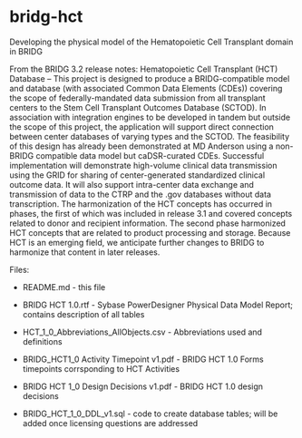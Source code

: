 # bridg-hct
Developing the physical model of the Hematopoietic Cell Transplant domain in BRIDG

From the BRIDG 3.2 release notes:
Hematopoietic Cell Transplant (HCT) Database – This project is designed to produce a BRIDG-compatible model and database (with associated Common Data Elements (CDEs)) covering the scope of federally-mandated data submission from all transplant centers to the Stem Cell Transplant Outcomes Database (SCTOD).  In association with integration engines to be developed in tandem but outside the scope of this project, the application will support direct connection between center databases of varying types and the SCTOD.  The feasibility of this design has already been demonstrated at MD Anderson using a non-BRIDG compatible data model but caDSR-curated CDEs.  Successful implementation will demonstrate high-volume clinical data transmission using the GRID for sharing of center-generated standardized clinical outcome data.  It will also support intra-center data exchange and transmission of data to the CTRP and the .gov databases without data transcription.  The harmonization of the HCT concepts has occurred in phases, the first of which was included in release 3.1 and covered concepts related to donor and recipient information.  The second phase harmonized HCT concepts that are related to product processing and storage.  Because HCT is an emerging field, we anticipate further changes to BRIDG to harmonize that content in later releases.

Files:
+ README.md - this file

+ BRIDG HCT 1.0.rtf - Sybase PowerDesigner Physical Data Model Report; contains description of all tables

+ HCT_1_0_Abbreviations_AllObjects.csv - Abbreviations used and definitions

+ BRIDG_HCT1_0 Activity Timepoint v1.pdf - BRIDG HCT 1.0 Forms timepoints corrsponding to HCT Activities

+ BRIDG HCT 1_0 Design Decisions v1.pdf -  BRIDG HCT 1.0 design decisions

* BRIDG_HCT_1_0_DDL_v1.sql - code to create database tables; will be added once licensing questions are addressed


